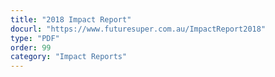 ```yaml
---
title: "2018 Impact Report"
docurl: "https://www.futuresuper.com.au/ImpactReport2018"
type: "PDF"
order: 99
category: "Impact Reports"
---
```

